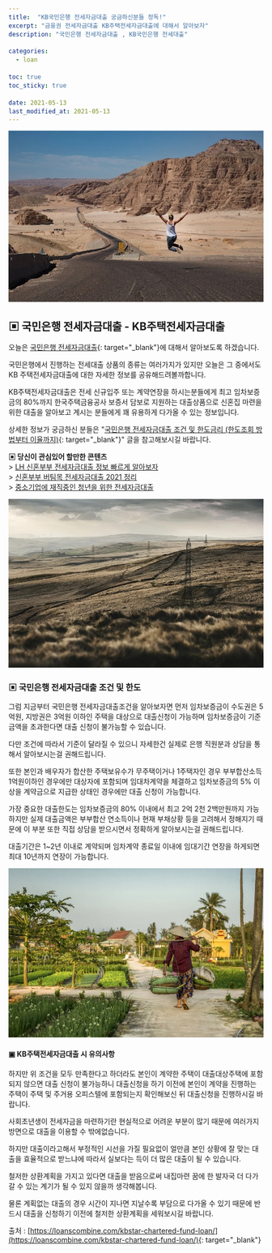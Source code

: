 ```yaml
---
title:  "KB국민은행 전세자금대출 궁금하신분들 정독!"
excerpt: "금융권 전세자금대출 KB주택전세자금대출에 대해서 알아보자"
description: "국민은행 전세자금대출 , KB국민은행 전세대출"

categories:
  - loan

toc: true
toc_sticky: true
 
date: 2021-05-13
last_modified_at: 2021-05-13
---
```

<p style="text-align: center;"><img src="/assets/images/posting_img/21-05-13/1.jpg" title="국민은행 전세자금대출 썸네일" alt="국민은행 전세자금대출 썸네일 이미지"></p>

## ▣ 국민은행 전세자금대출 - KB주택전세자금대출  
오늘은 [국민은행 전세자금대출](https://loanscombine.com/kbstar-chartered-fund-loan/){: target="_blank"}에 대해서 알아보도록 하겠습니다.

국민은행에서 진행하는 전세대출 상품의 종류는 여러가지가 있지만 오늘은 그 중에서도 KB 주택전세자금대출에 대한 자세한 정보를 공유해드려볼까합니다.

KB주택전세자금대출은 전세 신규입주 또는 계약연장을 하시는분들에게 최고 임차보증금의 80%까지 한국주택금융공사 보증서 담보로 지원하는 대출상품으로 신혼집 마련을 위한 대출을 알아보고 계시는 분들에게 꽤 유용하게 다가올 수 있는 정보입니다.

상세한 정보가 궁금하신 분들은 "[국민은행 전세자금대출 조건 및 한도금리 (한도조회 방법부터 이율까지)](https://loanscombine.com/kbstar-chartered-fund-loan/){: target="_blank"}" 글을 참고해보시길 바랍니다.

**▣ 당신이 관심있어 할만한 콘텐츠**  
\> [LH 신혼부부 전세자금대출 정보 빠르게 알아보자](https://loan-information.github.io/loan/6/)  
\> [신혼부부 버팀목 전세자금대출 2021 정리](https://loan-information.github.io/loan/3/)  
\> [중소기업에 재직중인 청년을 위한 전세자금대출](https://loan-information.github.io/loan/14/)

<p style="text-align: center;"><img src="/assets/images/posting_img/21-05-13/2.jpg" title="KB주택전세자금대출" alt="KB주택전세자금대출 이미지"></p>

### ▣ 국민은행 전세자금대출 조건 및 한도  
그럼 지금부터 국민은행 전세자금대출조건을 알아보자면 먼저 임차보증금이 수도권은 5억원, 지방권은 3억원 이하인 주택을 대상으로 대출신청이 가능하며 임차보증금이 기준 금액을 초과한다면 대출 신청이 불가능할 수 있습니다.

다만 조건에 따라서 기준이 달라질 수 있으니 자세한건 실제로 은행 직원분과 상담을 통해서 알아보시는걸 권해드립니다.

또한 본인과 배우자가 합산한 주택보유수가 무주택이거나 1주택자인 경우 부부합산소득 1억원이하인 경우에만 대상자에 포함되며 임대차계약을 체결하고 임차보증금의 5% 이상을 계약금으로 지급한 상태인 경우에만 대출 신청이 가능합니다.

가장 중요한 대출한도는 임차보증금의 80% 이내에서 최고 2억 2천 2백만원까지 가능하지만 실제 대출금액은 부부합산 연소득이나 현재 부채상황 등을 고려해서 정해지기 때문에 이 부분 또한 직접 상담을 받으시면서 정확하게 알아보시는걸 권해드립니다.

대출기간은 1~2년 이내로 계약되며 임차계약 종료일 이내에 임대기간 연장을 하게되면 최대 10년까지 연장이 가능합니다.

<p style="text-align: center;"><img src="/assets/images/posting_img/21-05-13/3.jpg" title="국민은행 전세자금대출 이미지 2" alt="국민은행 전세자금대출 이미지 2"></p>

#### ▣ KB주택전세자금대출 시 유의사항  
하지만 위 조건을 모두 만족한다고 하더라도 본인이 계약한 주택이 대출대상주택에 포함되지 않으면 대출 신청이 불가능하니 대출신청을 하기 이전에 본인이 계약을 진행하는 주택이 주택 및 주거용 오피스텔에 포함되는지 확인해보신 뒤 대출신청을 진행하시길 바랍니다.

사회초년생이 전세자금을 마련하기란 현실적으로 어려운 부분이 많기 때문에 여러가지 방면으로 대출을 이용할 수 밖에없습니다.

하지만 대출이라고해서 부정적인 시선을 가질 필요없이 얼만큼 본인 상황에 잘 맞는 대출을 효율적으로 받느냐에 따라서 실보다는 득이 더 많은 대출이 될 수 있습니다.

철저한 상환계획을 가지고 있다면 대출을 받음으로써 내집마련 꿈에 한 발자국 더 다가갈 수 있는 계기가 될 수 있지 않을까 생각해봅니다.

물론 계획없는 대출의 경우 시간이 지나면 지날수록 부담으로 다가올 수 있기 때문에 반드시 대출을 신청하기 이전에 철저한 상환계획을 세워보시길 바랍니다.

출처 : [https://loanscombine.com/kbstar-chartered-fund-loan/](https://loanscombine.com/kbstar-chartered-fund-loan/){: target="_blank"}